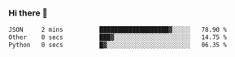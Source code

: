 ### Hi there 👋

<!--START_SECTION:waka-->

```txt
JSON     2 mins          ███████████████████▓░░░░░   78.90 %
Other    0 secs          ███▓░░░░░░░░░░░░░░░░░░░░░   14.75 %
Python   0 secs          █▓░░░░░░░░░░░░░░░░░░░░░░░   06.35 %
```

<!--END_SECTION:waka-->
